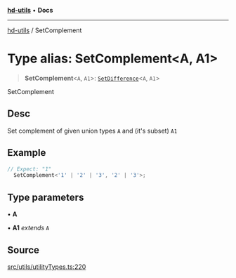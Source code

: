 [**hd-utils**](../README.md) • **Docs**

***

[hd-utils](../globals.md) / SetComplement

# Type alias: SetComplement\<A, A1\>

> **SetComplement**\<`A`, `A1`\>: [`SetDifference`](SetDifference.md)\<`A`, `A1`\>

SetComplement

## Desc

Set complement of given union types `A` and (it's subset) `A1`

## Example

```ts
// Expect: "1"
  SetComplement<'1' | '2' | '3', '2' | '3'>;
```

## Type parameters

• **A**

• **A1** *extends* `A`

## Source

[src/utils/utilityTypes.ts:220](https://github.com/AhmadHddad/h-utils/blob/b1dfa95e218c9605f39fc234662ef50e62fadcb8/src/utils/utilityTypes.ts#L220)

